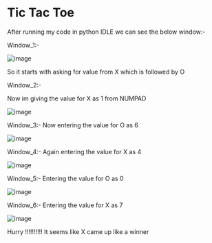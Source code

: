 # Tic Tac Toe
After running my code in python IDLE we can see the below window:-

 Window_1:-
 
 ![image](https://user-images.githubusercontent.com/72277800/193130277-4d76942b-824c-4837-844a-a9151c12d833.png)

 So it starts with asking for value from X which is followed by O 

Window_2:-

Now im giving the value for X as 1 from NUMPAD

![image](https://user-images.githubusercontent.com/72277800/193130619-3a2d0d82-b1c4-42e5-92fd-30aec51d3494.png)

 Window_3:-
Now entering the value for O as 6

![image](https://user-images.githubusercontent.com/72277800/193130889-443767b3-4e05-4fd8-9784-200382bd9f79.png)

 Window_4:-
Again entering the value for X as 4

![image](https://user-images.githubusercontent.com/72277800/193131110-47d29d5c-6187-4c57-8300-0aa50ab2e50a.png)

 Window_5:-
Entering the value for O as 0

![image](https://user-images.githubusercontent.com/72277800/193131239-3d6d7df2-0714-4af3-bc5e-87efa78a1378.png)

 Window_6:-
Entering the value for X as 7 

![image](https://user-images.githubusercontent.com/72277800/193131441-9ff51569-5fc0-43c1-895c-955a3cdd8092.png)

Hurry !!!!!!!!!! It seems like X came up like a winner

